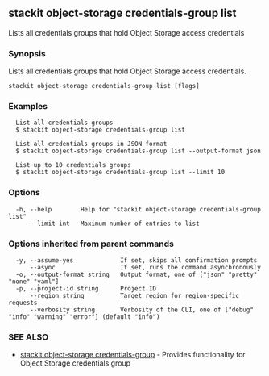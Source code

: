 ## stackit object-storage credentials-group list

Lists all credentials groups that hold Object Storage access credentials

### Synopsis

Lists all credentials groups that hold Object Storage access credentials.

```
stackit object-storage credentials-group list [flags]
```

### Examples

```
  List all credentials groups
  $ stackit object-storage credentials-group list

  List all credentials groups in JSON format
  $ stackit object-storage credentials-group list --output-format json

  List up to 10 credentials groups
  $ stackit object-storage credentials-group list --limit 10
```

### Options

```
  -h, --help        Help for "stackit object-storage credentials-group list"
      --limit int   Maximum number of entries to list
```

### Options inherited from parent commands

```
  -y, --assume-yes             If set, skips all confirmation prompts
      --async                  If set, runs the command asynchronously
  -o, --output-format string   Output format, one of ["json" "pretty" "none" "yaml"]
  -p, --project-id string      Project ID
      --region string          Target region for region-specific requests
      --verbosity string       Verbosity of the CLI, one of ["debug" "info" "warning" "error"] (default "info")
```

### SEE ALSO

* [stackit object-storage credentials-group](./stackit_object-storage_credentials-group.md)	 - Provides functionality for Object Storage credentials group

